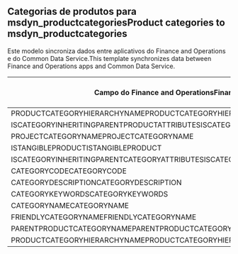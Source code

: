 ## <a name="product-categories-to-msdyn_productcategories"></a><span data-ttu-id="21233-101">Categorias de produtos para msdyn_productcategories</span><span class="sxs-lookup"><span data-stu-id="21233-101">Product categories to msdyn_productcategories</span></span>

<span data-ttu-id="21233-102">Este modelo sincroniza dados entre aplicativos do Finance and Operations e do Common Data Service.</span><span class="sxs-lookup"><span data-stu-id="21233-102">This template synchronizes data between Finance and Operations apps and Common Data Service.</span></span>

<span data-ttu-id="21233-103">Campo do Finance and Operations</span><span class="sxs-lookup"><span data-stu-id="21233-103">Finance and Operations field</span></span> | <span data-ttu-id="21233-104">Tipo de mapa</span><span class="sxs-lookup"><span data-stu-id="21233-104">Map type</span></span> | <span data-ttu-id="21233-105">Outro campo Dynamics 365</span><span class="sxs-lookup"><span data-stu-id="21233-105">Other Dynamics 365 field</span></span> | <span data-ttu-id="21233-106">Valor padrão</span><span class="sxs-lookup"><span data-stu-id="21233-106">Default value</span></span>
---|---|---|---
<span data-ttu-id="21233-107">PRODUCTCATEGORYHIERARCHYNAME</span><span class="sxs-lookup"><span data-stu-id="21233-107">PRODUCTCATEGORYHIERARCHYNAME</span></span> | = | <span data-ttu-id="21233-108">msdyn_hierarchy.msdyn_name</span><span class="sxs-lookup"><span data-stu-id="21233-108">msdyn_hierarchy.msdyn_name</span></span> | 
<span data-ttu-id="21233-109">ISCATEGORYINHERITINGPARENTPRODUCTATTRIBUTES</span><span class="sxs-lookup"><span data-stu-id="21233-109">ISCATEGORYINHERITINGPARENTPRODUCTATTRIBUTES</span></span> | >< | <span data-ttu-id="21233-110">msdyn_isinheritingparentproductattributes</span><span class="sxs-lookup"><span data-stu-id="21233-110">msdyn_isinheritingparentproductattributes</span></span> | 
<span data-ttu-id="21233-111">PROJECTCATEGORYNAME</span><span class="sxs-lookup"><span data-stu-id="21233-111">PROJECTCATEGORYNAME</span></span> | = | <span data-ttu-id="21233-112">msdyn_projectcategoryname</span><span class="sxs-lookup"><span data-stu-id="21233-112">msdyn_projectcategoryname</span></span> | 
<span data-ttu-id="21233-113">ISTANGIBLEPRODUCT</span><span class="sxs-lookup"><span data-stu-id="21233-113">ISTANGIBLEPRODUCT</span></span> | >< | <span data-ttu-id="21233-114">msdyn_istangibleproduct</span><span class="sxs-lookup"><span data-stu-id="21233-114">msdyn_istangibleproduct</span></span> | 
<span data-ttu-id="21233-115">ISCATEGORYINHERITINGPARENTCATEGORYATTRIBUTES</span><span class="sxs-lookup"><span data-stu-id="21233-115">ISCATEGORYINHERITINGPARENTCATEGORYATTRIBUTES</span></span> | >< | <span data-ttu-id="21233-116">msdyn_isinheritingparentcategoryattributes</span><span class="sxs-lookup"><span data-stu-id="21233-116">msdyn_isinheritingparentcategoryattributes</span></span> | 
<span data-ttu-id="21233-117">CATEGORYCODE</span><span class="sxs-lookup"><span data-stu-id="21233-117">CATEGORYCODE</span></span> | = | <span data-ttu-id="21233-118">msdyn_code</span><span class="sxs-lookup"><span data-stu-id="21233-118">msdyn_code</span></span> | 
<span data-ttu-id="21233-119">CATEGORYDESCRIPTION</span><span class="sxs-lookup"><span data-stu-id="21233-119">CATEGORYDESCRIPTION</span></span> | = | <span data-ttu-id="21233-120">msdyn_description</span><span class="sxs-lookup"><span data-stu-id="21233-120">msdyn_description</span></span> | 
<span data-ttu-id="21233-121">CATEGORYKEYWORDS</span><span class="sxs-lookup"><span data-stu-id="21233-121">CATEGORYKEYWORDS</span></span> | = | <span data-ttu-id="21233-122">msdyn_keywords</span><span class="sxs-lookup"><span data-stu-id="21233-122">msdyn_keywords</span></span> | 
<span data-ttu-id="21233-123">CATEGORYNAME</span><span class="sxs-lookup"><span data-stu-id="21233-123">CATEGORYNAME</span></span> | = | <span data-ttu-id="21233-124">msdyn_name</span><span class="sxs-lookup"><span data-stu-id="21233-124">msdyn_name</span></span> | 
<span data-ttu-id="21233-125">FRIENDLYCATEGORYNAME</span><span class="sxs-lookup"><span data-stu-id="21233-125">FRIENDLYCATEGORYNAME</span></span> | = | <span data-ttu-id="21233-126">msdyn_friendlycategoryname</span><span class="sxs-lookup"><span data-stu-id="21233-126">msdyn_friendlycategoryname</span></span> | 
<span data-ttu-id="21233-127">PARENTPRODUCTCATEGORYNAME</span><span class="sxs-lookup"><span data-stu-id="21233-127">PARENTPRODUCTCATEGORYNAME</span></span> | = | <span data-ttu-id="21233-128">msdyn_parentproductcategory.msdyn_name</span><span class="sxs-lookup"><span data-stu-id="21233-128">msdyn_parentproductcategory.msdyn_name</span></span> | 
<span data-ttu-id="21233-129">PRODUCTCATEGORYHIERARCHYNAME</span><span class="sxs-lookup"><span data-stu-id="21233-129">PRODUCTCATEGORYHIERARCHYNAME</span></span> | >> | <span data-ttu-id="21233-130">msdyn_parentproductcategory.msdyn_hierarchy.msdyn_name</span><span class="sxs-lookup"><span data-stu-id="21233-130">msdyn_parentproductcategory.msdyn_hierarchy.msdyn_name</span></span> | 
